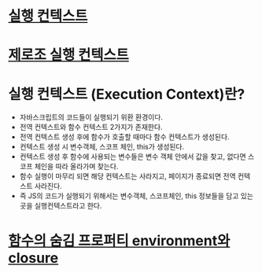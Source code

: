 # [실행 컨텍스트](https://mingcoder.me/2020/02/28/Programming/JavaScript/execute-context/)

# [제로조 실행 컨텍스트](https://www.zerocho.com/category/JavaScript/post/5741d96d094da4986bc950a0)


# 실행 컨텍스트 (Execution Context)란?
* 자바스크립트의 코드들이 실행되기 위환 환경이다.
* 전역 컨텍스트와 함수 컨텍스트 2가지가 존재한다.
* 전역 컨텍스트 생성 후에 함수가 호출할 때마다 함수 컨텍스트가 생성된다.
* 컨텍스트 생성 시 변수객체, 스코프 체인, this가 생성된다.
* 컨텍스트 생성 후 함수에 사용되는 변수들은 변수 객체 안에서 값을 찾고, 없다면 스코프 체인을 따라 올라가며 찾는다.
* 함수 실행이 마무리 되면 해당 컨텍스트는 사라지고, 페이지가 종료되면 전역 컨텍스트 사라진다.
* 즉 JS의 코드가 실행되기 위해서는 변수객체, 스코프체인, this 정보들을 담고 있는 곳을 실행컨텍스트라고 한다.


# [함수의 숨김 프로퍼티 environment와 closure](https://ko.javascript.info/closure)
